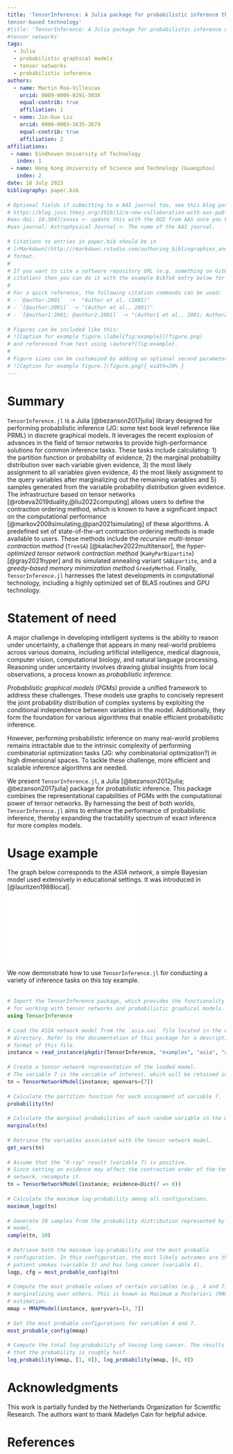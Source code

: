 ```yaml
---
title: 'TensorInference: A Julia package for probabilistic inference through
tensor-based technology'
#title: 'TensorInference: A Julia package for probabilistic inference using
#tensor networks'
tags:
  - Julia
  - probabilistic graphical models
  - tensor networks
  - probabilistic inference
authors:
  - name: Martin Roa-Villescas
    orcid: 0009-0009-0291-503X
    equal-contrib: true
    affiliation: 1
  - name: Jin-Guo Liu
    orcid: 0000-0003-1635-2679
    equal-contrib: true
    affiliation: 2
affiliations:
 - name: Eindhoven University of Technology
   index: 1
 - name: Hong Kong University of Science and Technology (Guangzhou)
   index: 2
date: 18 July 2023
bibliography: paper.bib

# Optional fields if submitting to a AAS journal too, see this blog post:
# https://blog.joss.theoj.org/2018/12/a-new-collaboration-with-aas-publishing
#aas-doi: 10.3847/xxxxx <- update this with the DOI from AAS once you know it.
#aas-journal: Astrophysical Journal <- The name of the AAS journal.

# Citations to entries in paper.bib should be in
# [rMarkdown](http://rmarkdown.rstudio.com/authoring_bibliographies_and_citations.html)
# format.
# 
# If you want to cite a software repository URL (e.g. something on GitHub without a preferred
# citation) then you can do it with the example BibTeX entry below for @fidgit.
# 
# For a quick reference, the following citation commands can be used:
# - `@author:2001`  ->  "Author et al. (2001)"
# - `[@author:2001]` -> "(Author et al., 2001)"
# - `[@author1:2001; @author2:2001]` -> "(Author1 et al., 2001; Author2 et al., 2002)"

# Figures can be included like this:
# ![Caption for example figure.\label{fig:example}](figure.png)
# and referenced from text using \autoref{fig:example}.
# 
# Figure sizes can be customized by adding an optional second parameter:
# ![Caption for example figure.](figure.png){ width=20% }
---
```


# Summary

`TensorInference.jl` is a Julia [@bezanson2017julia] library designed for
performing probabilistic inference (JG: some text book level reference like PRML) in discrete graphical models. It leverages
the recent explosion of advances in the field of tensor networks to provide
high-performance solutions for common inference tasks. These tasks include
calculating: 1) the partition function or probability of evidence, 2) the
marginal probability distribution over each variable given evidence, 3) the most
likely assignment to all variables given evidence, 4) the most likely
assignment to the query variables after marginalizing out the remaining
variables and 5) samples generated from the variable probability distribution given evidence.
The infrastructure based on tensor networks [@robeva2019duality,@liu2022computing] allows users to define
the contraction ordering method, which is known to have a significant impact on
the computational performance [@markov2008simulating,@pan2021simulating] of these algorithms. A predefined set of
state-of-the-art contraction ordering methods is made available to users. These
methods include the *recursive multi-tensor contraction method* (`TreeSA`)
[@kalachev2022multitensor], the *hyper-optimized tensor network contraction
method* (`KaHyParBipartite`) [@gray2021hyper] and its simulated annealing variant `SABipartite`, and a
*greedy-based memory minimization method* `GreedyMethod`.
Finally, `TensorInference.jl` harnesses the latest developments in computational
technology, including a highly optimized set of BLAS routines and GPU
technology.

# Statement of need

A major challenge in developing intelligent systems is the ability to reason
under uncertainty, a challenge that appears in many real-world problems across
various domains, including artificial intelligence, medical diagnosis, computer
vision, computational biology, and natural language processing. Reasoning under
uncertainty involves drawing global insights from local observations, a process
known as *probabilistic inference*.

*Probabilistic graphical models* (PGMs) provide a unified framework to address
these challenges. These models use graphs to concisely represent the joint
probability distribution of complex systems by exploiting the conditional
independence between variables in the model. Additionally, they form the
foundation for various algorithms that enable efficient probabilistic inference.

However, performing probabilistic inference on many real-world problems remains
intractable due to the intrinsic complexity of performing combinatorial
optimization tasks (JG: why combinatorial optimization?) in high dimensional spaces. To tackle these challenge, more
efficient and scalable inference algorithms are needed.

We present `TensorInference.jl`, a Julia [@bezanson2012julia;
@bezanson2017julia] package for probabilistic inference. This package combines
the representational capabilities of PGMs with the computational power of tensor
networks. By harnessing the best of both worlds, `TensorInference.jl` aims to
enhance the performance of probabilistic inference, thereby expanding the
tractability spectrum of exact inference for more complex models.

# Usage example

The graph below corresponds to the *ASIA network*, a simple Bayesian model used
extensively in educational settings. It was introduced in [@lauritzen1988local].

![](./figures/asia-network/out/asia-network.pdf)

We now demonstrate how to use `TensorInference.jl` for conducting a variety of
inference tasks on this toy example.

```julia

# Import the TensorInference package, which provides the functionality needed
# for working with tensor networks and probabilistic graphical models.
using TensorInference

# Load the ASIA network model from the `asia.uai` file located in the examples
# directory. Refer to the documentation of this package for a description of the
# format of this file.
instance = read_instance(pkgdir(TensorInference, "examples", "asia", "asia.uai"))

# Create a tensor network representation of the loaded model.
# The variable 7 is the variable of interest, which will be retained in the output.
tn = TensorNetworkModel(instance; openvars=[7])

# Calculate the partition function for each assignment of variable 7.
probability(tn)

# Calculate the marginal probabilities of each random variable in the model.
marginals(tn)

# Retrieve the variables associated with the tensor network model.
get_vars(tn)

# Assume that the "X-ray" result (variable 7) is positive.
# Since setting an evidence may affect the contraction order of the tensor
# network, recompute it.
tn = TensorNetworkModel(instance; evidence=Dict(7 => 0))

# Calculate the maximum log-probability among all configurations.
maximum_logp(tn)

# Generate 10 samples from the probability distribution represented by the
# model.
sample(tn, 10)

# Retrieve both the maximum log-probability and the most probable
# configuration. In this configuration, the most likely outcomes are that the
# patient smokes (variable 3) and has lung cancer (variable 4).
logp, cfg = most_probable_config(tn)

# Compute the most probable values of certain variables (e.g., 4 and 7) while
# marginalizing over others. This is known as Maximum a Posteriori (MAP)
# estimation.
mmap = MMAPModel(instance, queryvars=[4, 7])

# Get the most probable configurations for variables 4 and 7.
most_probable_config(mmap)

# Compute the total log-probability of having lung cancer. The results suggest
# that the probability is roughly half.
log_probability(mmap, [1, 0]), log_probability(mmap, [0, 0])
```

# Acknowledgments

This work is partially funded by the Netherlands Organization for Scientific
Research. The authors want to thank Madelyn Cain for helpful advice.

# References
